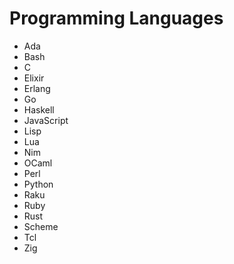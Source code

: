 Programming Languages
=====================

- Ada
- Bash
- C
- Elixir
- Erlang
- Go
- Haskell
- JavaScript
- Lisp
- Lua
- Nim
- OCaml
- Perl
- Python
- Raku
- Ruby
- Rust
- Scheme
- Tcl
- Zig
